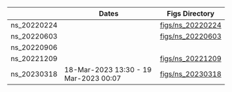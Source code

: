 |   |  Dates |  Figs Directory |
|---|---|---|
|  ns_20220224 |   | [figs/ns_20220224](https://github.com/ianan/nsx_summ/tree/main/figs/ns_20220224) |
|  ns_20220603 |   | [figs/ns_20220603](https://github.com/ianan/nsx_summ/tree/main/figs/ns_20220603) |
|  ns_20220906 |   |   |
|  ns_20221209 |   | [figs/ns_20221209](https://github.com/ianan/nsx_summ/tree/main/figs/ns_20221209) |
|  ns_20230318 |  18-Mar-2023 13:30 - 19 Mar-2023 00:07 | [figs/ns_20230318](https://github.com/ianan/nsx_summ/tree/main/figs/ns_20230318) |